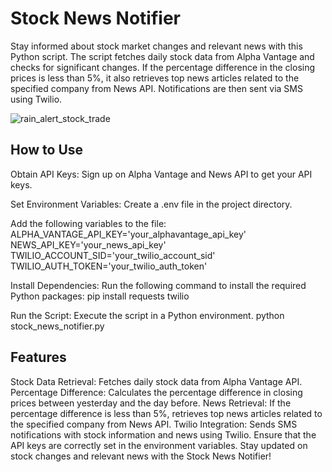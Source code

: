 # Stock News Notifier
Stay informed about stock market changes and relevant news with this Python script. The script fetches daily stock data from Alpha Vantage and checks for significant changes. If the percentage difference in the closing prices is less than 5%, it also retrieves top news articles related to the specified company from News API. Notifications are then sent via SMS using Twilio.

![rain_alert_stock_trade](https://github.com/fernandodestefani/DevJourneyPortfolio/assets/155449551/7f15933a-820c-4ce5-a81d-5cc718516468)

## How to Use
Obtain API Keys:
Sign up on Alpha Vantage and News API to get your API keys.

Set Environment Variables:
Create a .env file in the project directory.

Add the following variables to the file:
ALPHA_VANTAGE_API_KEY='your_alphavantage_api_key'
NEWS_API_KEY='your_news_api_key'
TWILIO_ACCOUNT_SID='your_twilio_account_sid'
TWILIO_AUTH_TOKEN='your_twilio_auth_token'

Install Dependencies:
Run the following command to install the required Python packages:
pip install requests twilio

Run the Script:
Execute the script in a Python environment.
python stock_news_notifier.py

## Features
Stock Data Retrieval: Fetches daily stock data from Alpha Vantage API.
Percentage Difference: Calculates the percentage difference in closing prices between yesterday and the day before.
News Retrieval: If the percentage difference is less than 5%, retrieves top news articles related to the specified company from News API.
Twilio Integration: Sends SMS notifications with stock information and news using Twilio.
Ensure that the API keys are correctly set in the environment variables. Stay updated on stock changes and relevant news with the Stock News Notifier!
